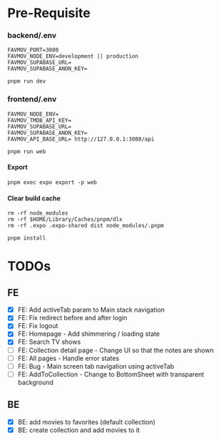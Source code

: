 # Pre-Requisite
### backend/.env
```
FAVMOV_PORT=3080
FAVMOV_NODE_ENV=development || production
FAVMOV_SUPABASE_URL=
FAVMOV_SUPABASE_ANON_KEY=
```
```
pnpm run dev
```

### frontend/.env
```
FAVMOV_NODE_ENV=
FAVMOV_TMDB_API_KEY=
FAVMOV_SUPABASE_URL=
FAVMOV_SUPABASE_ANON_KEY=
FAVMOV_API_BASE_URL= http://127.0.0.1:3080/api
```
```
pnpm run web
```
#### Export
```
pnpm exec expo export -p web
```
#### Clear build cache
```
rm -rf node_modules
rm -rf $HOME/Library/Caches/pnpm/dlx
rm -rf .expo .expo-shared dist node_modules/.pnpm

pnpm install
```

# TODOs

## FE
- [x] FE: Add activeTab param to Main stack navigation
- [x] FE: Fix redirect before and after login
- [x] FE: Fix logout
- [x] FE: Homepage - Add shimmering / loading state
- [x] FE: Search TV shows
- [ ] FE: Collection detail page - Change UI so that the notes are shown
- [ ] FE: All pages - Handle error states
- [ ] FE: Bug - Main screen tab navigation using activeTab
- [ ] FE: AddToCollection - Change to BottomSheet with transparent background

## BE
- [x] BE: add movies to favorites (default collection)
- [x] BE: create collection and add movies to it
